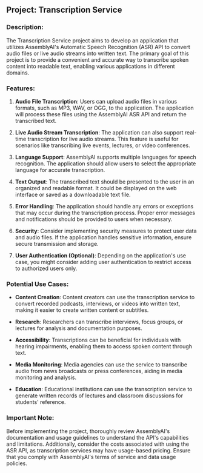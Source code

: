 ## Project: Transcription Service

### Description:
The Transcription Service project aims to develop an application that utilizes AssemblyAI's Automatic Speech Recognition (ASR) API to convert audio files or live audio streams into written text. The primary goal of this project is to provide a convenient and accurate way to transcribe spoken content into readable text, enabling various applications in different domains.

### Features:
1. **Audio File Transcription**: Users can upload audio files in various formats, such as MP3, WAV, or OGG, to the application. The application will process these files using the AssemblyAI ASR API and return the transcribed text.

2. **Live Audio Stream Transcription**: The application can also support real-time transcription for live audio streams. This feature is useful for scenarios like transcribing live events, lectures, or video conferences.

3. **Language Support**: AssemblyAI supports multiple languages for speech recognition. The application should allow users to select the appropriate language for accurate transcription.

4. **Text Output**: The transcribed text should be presented to the user in an organized and readable format. It could be displayed on the web interface or saved as a downloadable text file.

5. **Error Handling**: The application should handle any errors or exceptions that may occur during the transcription process. Proper error messages and notifications should be provided to users when necessary.

6. **Security**: Consider implementing security measures to protect user data and audio files. If the application handles sensitive information, ensure secure transmission and storage.

7. **User Authentication (Optional)**: Depending on the application's use case, you might consider adding user authentication to restrict access to authorized users only.

### Potential Use Cases:
- **Content Creation**: Content creators can use the transcription service to convert recorded podcasts, interviews, or videos into written text, making it easier to create written content or subtitles.

- **Research**: Researchers can transcribe interviews, focus groups, or lectures for analysis and documentation purposes.

- **Accessibility**: Transcriptions can be beneficial for individuals with hearing impairments, enabling them to access spoken content through text.

- **Media Monitoring**: Media agencies can use the service to transcribe audio from news broadcasts or press conferences, aiding in media monitoring and analysis.

- **Education**: Educational institutions can use the transcription service to generate written records of lectures and classroom discussions for students' reference.

### Important Note:
Before implementing the project, thoroughly review AssemblyAI's documentation and usage guidelines to understand the API's capabilities and limitations. Additionally, consider the costs associated with using the ASR API, as transcription services may have usage-based pricing. Ensure that you comply with AssemblyAI's terms of service and data usage policies.
